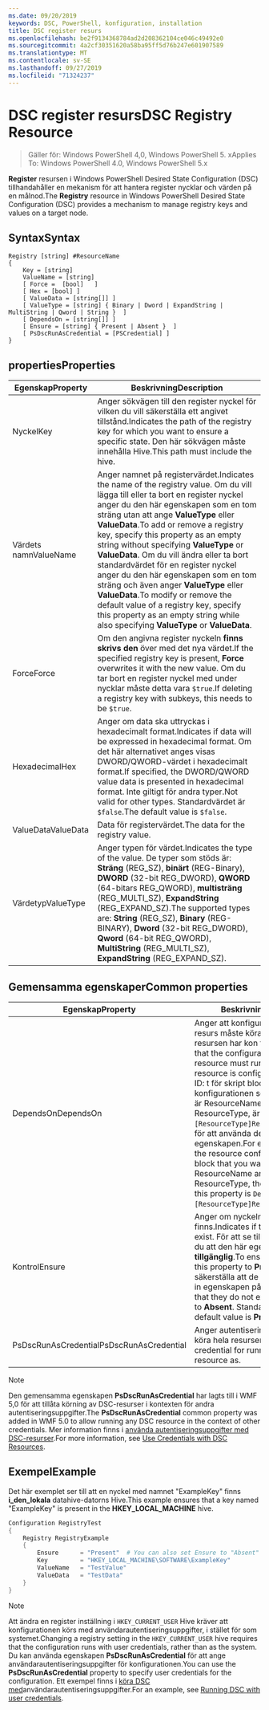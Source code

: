 ```yaml
---
ms.date: 09/20/2019
keywords: DSC, PowerShell, konfiguration, installation
title: DSC register resurs
ms.openlocfilehash: be2f9134368784ad2d208362104ce046c49492e0
ms.sourcegitcommit: 4a2cf30351620a58ba95ff5d76b247e601907589
ms.translationtype: MT
ms.contentlocale: sv-SE
ms.lasthandoff: 09/27/2019
ms.locfileid: "71324237"
---
```

# <a name="dsc-registry-resource"></a><span data-ttu-id="80cff-103">DSC register resurs</span><span class="sxs-lookup"><span data-stu-id="80cff-103">DSC Registry Resource</span></span>

> <span data-ttu-id="80cff-104">Gäller för: Windows PowerShell 4,0, Windows PowerShell 5. x</span><span class="sxs-lookup"><span data-stu-id="80cff-104">Applies To: Windows PowerShell 4.0, Windows PowerShell 5.x</span></span>

<span data-ttu-id="80cff-105">**Register** resursen i Windows PowerShell Desired State Configuration (DSC) tillhandahåller en mekanism för att hantera register nycklar och värden på en målnod.</span><span class="sxs-lookup"><span data-stu-id="80cff-105">The **Registry** resource in Windows PowerShell Desired State Configuration (DSC) provides a mechanism to manage registry keys and values on a target node.</span></span>

## <a name="syntax"></a><span data-ttu-id="80cff-106">Syntax</span><span class="sxs-lookup"><span data-stu-id="80cff-106">Syntax</span></span>

```Syntax
Registry [string] #ResourceName
{
    Key = [string]
    ValueName = [string]
    [ Force =  [bool]   ]
    [ Hex = [bool] ]
    [ ValueData = [string[]] ]
    [ ValueType = [string] { Binary | Dword | ExpandString | MultiString | Qword | String }  ]
    [ DependsOn = [string[]] ]
    [ Ensure = [string] { Present | Absent }  ]
    [ PsDscRunAsCredential = [PSCredential] ]
}
```

## <a name="properties"></a><span data-ttu-id="80cff-107">properties</span><span class="sxs-lookup"><span data-stu-id="80cff-107">Properties</span></span>

|<span data-ttu-id="80cff-108">Egenskap</span><span class="sxs-lookup"><span data-stu-id="80cff-108">Property</span></span> |<span data-ttu-id="80cff-109">Beskrivning</span><span class="sxs-lookup"><span data-stu-id="80cff-109">Description</span></span> |
|---|---|
|<span data-ttu-id="80cff-110">Nyckel</span><span class="sxs-lookup"><span data-stu-id="80cff-110">Key</span></span> |<span data-ttu-id="80cff-111">Anger sökvägen till den register nyckel för vilken du vill säkerställa ett angivet tillstånd.</span><span class="sxs-lookup"><span data-stu-id="80cff-111">Indicates the path of the registry key for which you want to ensure a specific state.</span></span> <span data-ttu-id="80cff-112">Den här sökvägen måste innehålla Hive.</span><span class="sxs-lookup"><span data-stu-id="80cff-112">This path must include the hive.</span></span> |
|<span data-ttu-id="80cff-113">Värdets namn</span><span class="sxs-lookup"><span data-stu-id="80cff-113">ValueName</span></span> |<span data-ttu-id="80cff-114">Anger namnet på registervärdet.</span><span class="sxs-lookup"><span data-stu-id="80cff-114">Indicates the name of the registry value.</span></span> <span data-ttu-id="80cff-115">Om du vill lägga till eller ta bort en register nyckel anger du den här egenskapen som en tom sträng utan att ange **ValueType** eller **ValueData**.</span><span class="sxs-lookup"><span data-stu-id="80cff-115">To add or remove a registry key, specify this property as an empty string without specifying **ValueType** or **ValueData**.</span></span> <span data-ttu-id="80cff-116">Om du vill ändra eller ta bort standardvärdet för en register nyckel anger du den här egenskapen som en tom sträng och även anger **ValueType** eller **ValueData**.</span><span class="sxs-lookup"><span data-stu-id="80cff-116">To modify or remove the default value of a registry key, specify this property as an empty string while also specifying **ValueType** or **ValueData**.</span></span> |
|<span data-ttu-id="80cff-117">Force</span><span class="sxs-lookup"><span data-stu-id="80cff-117">Force</span></span> |<span data-ttu-id="80cff-118">Om den angivna register nyckeln **finns skrivs den** över med det nya värdet.</span><span class="sxs-lookup"><span data-stu-id="80cff-118">If the specified registry key is present, **Force** overwrites it with the new value.</span></span> <span data-ttu-id="80cff-119">Om du tar bort en register nyckel med under nycklar måste detta vara `$true`.</span><span class="sxs-lookup"><span data-stu-id="80cff-119">If deleting a registry key with subkeys, this needs to be `$true`.</span></span> |
|<span data-ttu-id="80cff-120">Hexadecimal</span><span class="sxs-lookup"><span data-stu-id="80cff-120">Hex</span></span> |<span data-ttu-id="80cff-121">Anger om data ska uttryckas i hexadecimalt format.</span><span class="sxs-lookup"><span data-stu-id="80cff-121">Indicates if data will be expressed in hexadecimal format.</span></span> <span data-ttu-id="80cff-122">Om det här alternativet anges visas DWORD/QWORD-värdet i hexadecimalt format.</span><span class="sxs-lookup"><span data-stu-id="80cff-122">If specified, the DWORD/QWORD value data is presented in hexadecimal format.</span></span> <span data-ttu-id="80cff-123">Inte giltigt för andra typer.</span><span class="sxs-lookup"><span data-stu-id="80cff-123">Not valid for other types.</span></span> <span data-ttu-id="80cff-124">Standardvärdet är `$false`.</span><span class="sxs-lookup"><span data-stu-id="80cff-124">The default value is `$false`.</span></span> |
|<span data-ttu-id="80cff-125">ValueData</span><span class="sxs-lookup"><span data-stu-id="80cff-125">ValueData</span></span> |<span data-ttu-id="80cff-126">Data för registervärdet.</span><span class="sxs-lookup"><span data-stu-id="80cff-126">The data for the registry value.</span></span> |
|<span data-ttu-id="80cff-127">Värdetyp</span><span class="sxs-lookup"><span data-stu-id="80cff-127">ValueType</span></span> |<span data-ttu-id="80cff-128">Anger typen för värdet.</span><span class="sxs-lookup"><span data-stu-id="80cff-128">Indicates the type of the value.</span></span> <span data-ttu-id="80cff-129">De typer som stöds är: **Sträng** (REG_SZ), **binärt** (REG-Binary), **DWORD** (32-bit REG_DWORD), **QWORD** (64-bitars REG_QWORD), **multisträng** (REG_MULTI_SZ), **ExpandString** (REG_EXPAND_SZ).</span><span class="sxs-lookup"><span data-stu-id="80cff-129">The supported types are: **String** (REG_SZ), **Binary** (REG-BINARY), **Dword** (32-bit REG_DWORD), **Qword** (64-bit REG_QWORD), **MultiString** (REG_MULTI_SZ), **ExpandString** (REG_EXPAND_SZ).</span></span> |

## <a name="common-properties"></a><span data-ttu-id="80cff-130">Gemensamma egenskaper</span><span class="sxs-lookup"><span data-stu-id="80cff-130">Common properties</span></span>

|<span data-ttu-id="80cff-131">Egenskap</span><span class="sxs-lookup"><span data-stu-id="80cff-131">Property</span></span> |<span data-ttu-id="80cff-132">Beskrivning</span><span class="sxs-lookup"><span data-stu-id="80cff-132">Description</span></span> |
|---|---|
|<span data-ttu-id="80cff-133">DependsOn</span><span class="sxs-lookup"><span data-stu-id="80cff-133">DependsOn</span></span> |<span data-ttu-id="80cff-134">Anger att konfigurationen av en annan resurs måste köras innan den här resursen har kon figurer ATS.</span><span class="sxs-lookup"><span data-stu-id="80cff-134">Indicates that the configuration of another resource must run before this resource is configured.</span></span> <span data-ttu-id="80cff-135">Exempel: om ID: t för skript blocket för resurs konfigurationen som du vill köra först är ResourceName och dess typ är ResourceType, är `DependsOn = "[ResourceType]ResourceName"`syntaxen för att använda den här egenskapen.</span><span class="sxs-lookup"><span data-stu-id="80cff-135">For example, if the ID of the resource configuration script block that you want to run first is ResourceName and its type is ResourceType, the syntax for using this property is `DependsOn = "[ResourceType]ResourceName"`.</span></span> |
|<span data-ttu-id="80cff-136">Kontrol</span><span class="sxs-lookup"><span data-stu-id="80cff-136">Ensure</span></span> |<span data-ttu-id="80cff-137">Anger om nyckeln och värdet finns.</span><span class="sxs-lookup"><span data-stu-id="80cff-137">Indicates if the key and value exist.</span></span> <span data-ttu-id="80cff-138">För att se till att de gör det anger du att den här egenskapen är **tillgänglig**.</span><span class="sxs-lookup"><span data-stu-id="80cff-138">To ensure that they do, set this property to **Present**.</span></span> <span data-ttu-id="80cff-139">För att säkerställa att de inte finns, ställer du in egenskapen på **saknas**.</span><span class="sxs-lookup"><span data-stu-id="80cff-139">To ensure that they do not exist, set the property to **Absent**.</span></span> <span data-ttu-id="80cff-140">Standardvärdet finns **.**</span><span class="sxs-lookup"><span data-stu-id="80cff-140">The default value is **Present**.</span></span> |
|<span data-ttu-id="80cff-141">PsDscRunAsCredential</span><span class="sxs-lookup"><span data-stu-id="80cff-141">PsDscRunAsCredential</span></span> |<span data-ttu-id="80cff-142">Anger autentiseringsuppgifter för att köra hela resursen som.</span><span class="sxs-lookup"><span data-stu-id="80cff-142">Sets the credential for running the entire resource as.</span></span> |

> [!NOTE]
> <span data-ttu-id="80cff-143">Den gemensamma egenskapen **PsDscRunAsCredential** har lagts till i WMF 5,0 för att tillåta körning av DSC-resurser i kontexten för andra autentiseringsuppgifter.</span><span class="sxs-lookup"><span data-stu-id="80cff-143">The **PsDscRunAsCredential** common property was added in WMF 5.0 to allow running any DSC resource in the context of other credentials.</span></span> <span data-ttu-id="80cff-144">Mer information finns i [använda autentiseringsuppgifter med DSC-resurser](../../../configurations/runasuser.md).</span><span class="sxs-lookup"><span data-stu-id="80cff-144">For more information, see [Use Credentials with DSC Resources](../../../configurations/runasuser.md).</span></span>

## <a name="example"></a><span data-ttu-id="80cff-145">Exempel</span><span class="sxs-lookup"><span data-stu-id="80cff-145">Example</span></span>

<span data-ttu-id="80cff-146">Det här exemplet ser till att en nyckel med namnet "ExampleKey" finns **i\_den\_lokala** datahive-datorns Hive.</span><span class="sxs-lookup"><span data-stu-id="80cff-146">This example ensures that a key named "ExampleKey" is present in the **HKEY\_LOCAL\_MACHINE** hive.</span></span>

```powershell
Configuration RegistryTest
{
    Registry RegistryExample
    {
        Ensure      = "Present"  # You can also set Ensure to "Absent"
        Key         = "HKEY_LOCAL_MACHINE\SOFTWARE\ExampleKey"
        ValueName   = "TestValue"
        ValueData   = "TestData"
    }
}
```

> [!NOTE]
> <span data-ttu-id="80cff-147">Att ändra en register inställning i `HKEY_CURRENT_USER` Hive kräver att konfigurationen körs med användarautentiseringsuppgifter, i stället för som systemet.</span><span class="sxs-lookup"><span data-stu-id="80cff-147">Changing a registry setting in the `HKEY_CURRENT_USER` hive requires that the configuration runs with user credentials, rather than as the system.</span></span> <span data-ttu-id="80cff-148">Du kan använda egenskapen **PsDscRunAsCredential** för att ange användarautentiseringsuppgifter för konfigurationen.</span><span class="sxs-lookup"><span data-stu-id="80cff-148">You can use the **PsDscRunAsCredential** property to specify user credentials for the configuration.</span></span> <span data-ttu-id="80cff-149">Ett exempel finns i [köra DSC med](../../../configurations/runAsUser.md)användarautentiseringsuppgifter.</span><span class="sxs-lookup"><span data-stu-id="80cff-149">For an example, see [Running DSC with user credentials](../../../configurations/runAsUser.md).</span></span>